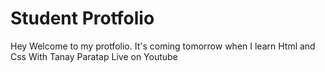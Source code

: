 # Student Protfolio
Hey Welcome to my protfolio. It's coming tomorrow when I learn Html and Css With Tanay Paratap Live on Youtube
